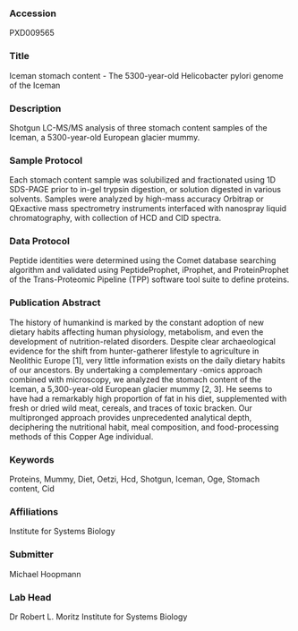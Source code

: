 ### Accession
PXD009565

### Title
Iceman stomach content -  The 5300-year-old Helicobacter pylori genome of the Iceman

### Description
Shotgun LC-MS/MS analysis of three stomach content samples of the Iceman, a 5300-year-old European glacier mummy.

### Sample Protocol
Each stomach content sample was solubilized and fractionated using 1D SDS-PAGE prior to in-gel trypsin digestion, or solution digested in various solvents. Samples were analyzed by high-mass accuracy Orbitrap or QExactive mass spectrometry instruments interfaced with nanospray liquid chromatography, with collection of HCD and CID spectra.

### Data Protocol
Peptide identities were determined using the Comet database searching algorithm and validated using PeptideProphet, iProphet, and ProteinProphet of the Trans-Proteomic Pipeline (TPP) software tool suite to define proteins.

### Publication Abstract
The history of humankind is marked by the constant adoption of new dietary habits affecting human physiology, metabolism, and even the development of nutrition-related disorders. Despite clear archaeological evidence for the shift from hunter-gatherer lifestyle to agriculture in Neolithic Europe [1], very little information exists on the daily dietary habits of our ancestors. By undertaking a complementary -omics approach combined with microscopy, we analyzed the stomach content of the Iceman, a 5,300-year-old European glacier mummy [2, 3]. He seems to have had a remarkably high proportion of fat in his diet, supplemented with fresh or dried wild meat, cereals, and traces of toxic bracken. Our multipronged approach provides unprecedented analytical depth, deciphering the nutritional habit, meal composition, and food-processing methods of this Copper Age individual.

### Keywords
Proteins, Mummy, Diet, Oetzi, Hcd, Shotgun, Iceman, Oge, Stomach content, Cid

### Affiliations
Institute for Systems Biology

### Submitter
Michael Hoopmann

### Lab Head
Dr Robert L. Moritz
Institute for Systems Biology


